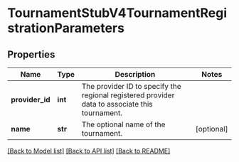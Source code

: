 # TournamentStubV4TournamentRegistrationParameters

## Properties
Name | Type | Description | Notes
------------ | ------------- | ------------- | -------------
**provider_id** | **int** | The provider ID to specify the regional registered provider data to associate this tournament. | 
**name** | **str** | The optional name of the tournament. | [optional] 

[[Back to Model list]](../README.md#documentation-for-models) [[Back to API list]](../README.md#documentation-for-api-endpoints) [[Back to README]](../README.md)


